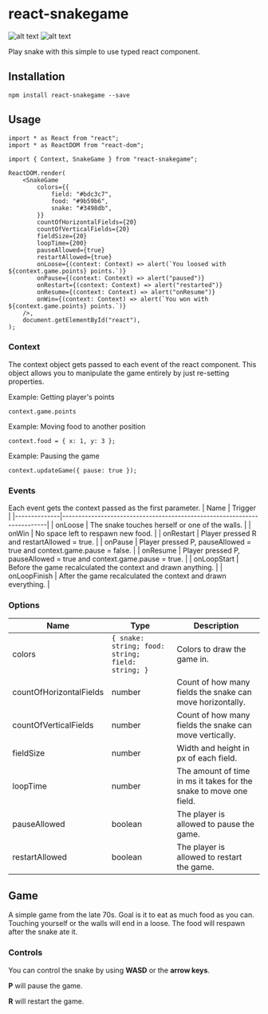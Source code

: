 # react-snakegame
![alt text](https://img.shields.io/github/license/Syntarex/react-snakegame)
![alt text](https://img.shields.io/github/issues/Syntarex/react-snakegame)

Play snake with this simple to use typed react component.

## Installation
```
npm install react-snakegame --save
```

## Usage
```
import * as React from "react";
import * as ReactDOM from "react-dom";

import { Context, SnakeGame } from "react-snakegame";

ReactDOM.render(
    <SnakeGame
        colors={{
            field: "#bdc3c7",
            food: "#9b59b6",
            snake: "#3498db",
        }}
        countOfHorizontalFields={20}
        countOfVerticalFields={20}
        fieldSize={20}
        loopTime={200}
        pauseAllowed={true}
        restartAllowed={true}
        onLoose={(context: Context) => alert(`You loosed with ${context.game.points} points.`)}
        onPause={(context: Context) => alert("paused")}
        onRestart={(context: Context) => alert("restarted")}
        onResume={(context: Context) => alert("onResume")}
        onWin={(context: Context) => alert(`You won with ${context.game.points} points.`)}
    />,
    document.getElementById("react"),
);
```

### Context
The context object gets passed to each event of the react component. This object allows you to manipulate the game entirely by just re-setting properties.

Example: Getting player's points
```
context.game.points
```

Example: Moving food to another position
```
context.food = { x: 1, y: 3 };
```

Example: Pausing the game
```
context.updateGame({ pause: true });
```

### Events
Each event gets the context passed as the first parameter.
| Name         | Trigger                                                                 |
|--------------|-------------------------------------------------------------------------|
| onLoose      | The snake touches herself or one of the walls.                          |
| onWin        | No space left to respawn new food.                                      |
| onRestart    | Player pressed R and restartAllowed = true.                             |
| onPause      | Player pressed P, pauseAllowed = true and context.game.pause = false. 	 |
| onResume     | Player pressed P, pauseAllowed = true and context.game.pause = true.  	 |
| onLoopStart  | Before the game recalculated the context and drawn anything.            |
| onLoopFinish | After the game recalculated the context and drawn everything.           | 

### Options
| Name                    	| Type                                                  	|  Description                                                       	|
|-------------------------	|-------------------------------------------------------	|--------------------------------------------------------------------	|
| colors                  	| ```{ snake: string; food: string; field: string; }``` 	| Colors to draw the game in.                                        	|
| countOfHorizontalFields 	| number                                                	| Count of how many fields the snake can move horizontally.          	|
| countOfVerticalFields   	| number                                                	| Count of how many fields the snake can move vertically.            	|
| fieldSize               	| number                                                	| Width and height in px of each field.                              	|
| loopTime                	| number                                                	| The amount of time in ms it takes for the snake to move one field. 	|
| pauseAllowed            	| boolean                                               	| The player is allowed to pause the game.                           	|
| restartAllowed          	| boolean                                               	| The player is allowed to restart the game.                         	|

## Game
A simple game from the late 70s. Goal is it to eat as much food as you can. Touching yourself or the walls will end in a loose. The food will respawn after the snake ate it.

### Controls
You can control the snake by using **WASD** or the **arrow keys**. 

**P** will pause the game.

**R** will restart the game.